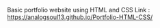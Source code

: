 Basic portfolio website using HTML and CSS
Link : https://analogsoul13.github.io/Portfolio-HTML-CSS/
